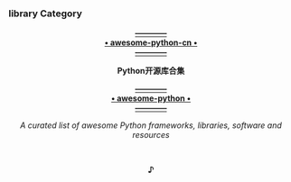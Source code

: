 ### library Category
  
  <p align="center"><a href="https://github.com/jobbole/awesome-python-cn">
                                                       <b>————<br>• awesome-python-cn •<br>————</b>
  </a></p>
  <p align="center">                                           <b>Python开源库合集</b></p>
  <p align="center"><a href="https://github.com/vinta/awesome-python">
                                                         <b>————<br>• awesome-python •<br>————</b>
  </a></p>
  <p align="center">                 <i>A curated list of awesome Python frameworks, libraries, software and resources</i></p>
  <br><p align="center"><b>♪</b></p><br>
   
